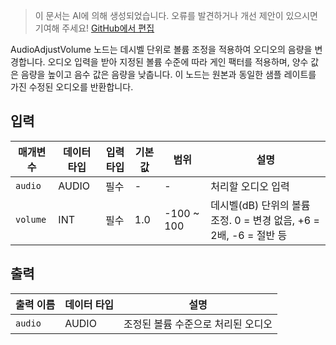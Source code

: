 > 이 문서는 AI에 의해 생성되었습니다. 오류를 발견하거나 개선 제안이 있으시면 기여해 주세요! [GitHub에서 편집](https://github.com/Comfy-Org/embedded-docs/blob/main/comfyui_embedded_docs/docs/AudioAdjustVolume/ko.md)

AudioAdjustVolume 노드는 데시벨 단위로 볼륨 조정을 적용하여 오디오의 음량을 변경합니다. 오디오 입력을 받아 지정된 볼륨 수준에 따라 게인 팩터를 적용하며, 양수 값은 음량을 높이고 음수 값은 음량을 낮춥니다. 이 노드는 원본과 동일한 샘플 레이트를 가진 수정된 오디오를 반환합니다.

## 입력

| 매개변수 | 데이터 타입 | 입력 타입 | 기본값 | 범위 | 설명 |
|----------|-------------|-----------|--------|------|------|
| `audio` | AUDIO | 필수 | - | - | 처리할 오디오 입력 |
| `volume` | INT | 필수 | 1.0 | -100 ~ 100 | 데시벨(dB) 단위의 볼륨 조정. 0 = 변경 없음, +6 = 2배, -6 = 절반 등 |

## 출력

| 출력 이름 | 데이터 타입 | 설명 |
|-----------|-------------|------|
| `audio` | AUDIO | 조정된 볼륨 수준으로 처리된 오디오 |
